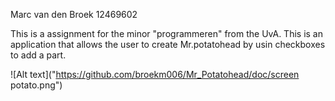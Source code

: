 Marc van den Broek
12469602

This is a assignment for the minor "programmeren" from the UvA. 
This is an application that allows the user to create Mr.potatohead by usin checkboxes to add a part.

![Alt text]("https://github.com/broekm006/Mr_Potatohead/doc/screen potato.png")
